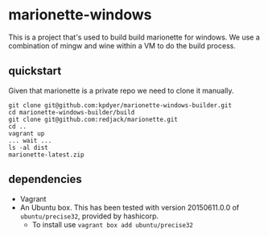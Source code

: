 # marionette-windows

This is a project that's used to build build marionette for windows. We use a combination of mingw and wine within a VM to do the build process.

quickstart
----------

Given that marionette is a private repo we need to clone it manually.

```console
git clone git@github.com:kpdyer/marionette-windows-builder.git
cd marionette-windows-builder/build
git clone git@github.com:redjack/marionette.git
cd ..
vagrant up
... wait ...
ls -al dist
marionette-latest.zip
```

dependencies
------------

* Vagrant
* An Ubuntu box. This has been tested with version 20150611.0.0 of ```ubuntu/precise32```, provided by hashicorp.
  * To install use ```vagrant box add ubuntu/precise32```
